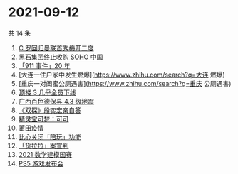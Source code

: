 # 2021-09-12

共 14 条

<!-- BEGIN ZHIHUSEARCH -->
<!-- 最后更新时间 Sun Sep 12 2021 18:08:17 GMT+0800 (China Standard Time) -->
1. [C 罗回归曼联首秀梅开二度](https://www.zhihu.com/search?q=C罗)
1. [黑石集团终止收购 SOHO 中国](https://www.zhihu.com/search?q=SOHO)
1. [「911 事件」20 年](https://www.zhihu.com/search?q=911)
1. [大连一住户家中发生燃爆](https://www.zhihu.com/search?q=大连 燃爆)
1. [重庆一对闺蜜公厕遇害](https://www.zhihu.com/search?q=重庆 公厕遇害)
1. [顶楼 3 几乎全员下线](https://www.zhihu.com/search?q=顶楼3)
1. [广西百色德保县 4.3 级地震](https://www.zhihu.com/search?q=广西地震)
1. [《双探》段奕宏亲自答](https://www.zhihu.com/search?q=双探)
1. [精灵宝可梦：可可](https://www.zhihu.com/search?q=精灵宝可梦可可)
1. [莆田疫情](https://www.zhihu.com/search?q=莆田疫情)
1. [比心关闭「陪玩」功能](https://www.zhihu.com/search?q=比心)
1. [「货拉拉」案宣判](https://www.zhihu.com/search?q=货拉拉)
1. [2021 数学建模国赛](https://www.zhihu.com/search?q=数学建模国赛)
1. [PS5 游戏发布会](https://www.zhihu.com/search?q=PS5)
<!-- END ZHIHUSEARCH -->
